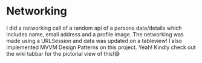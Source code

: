 # Networking
I did a networking call of a random api of a persons data/details which includes name, email address and a profile image. The networking was made using a URLSession and data was updated on a tableview! I also implemented MVVM Design Patterns on this project. Yeah! Kindly check out the wiki tabbar for the pictorial view of this!😅
